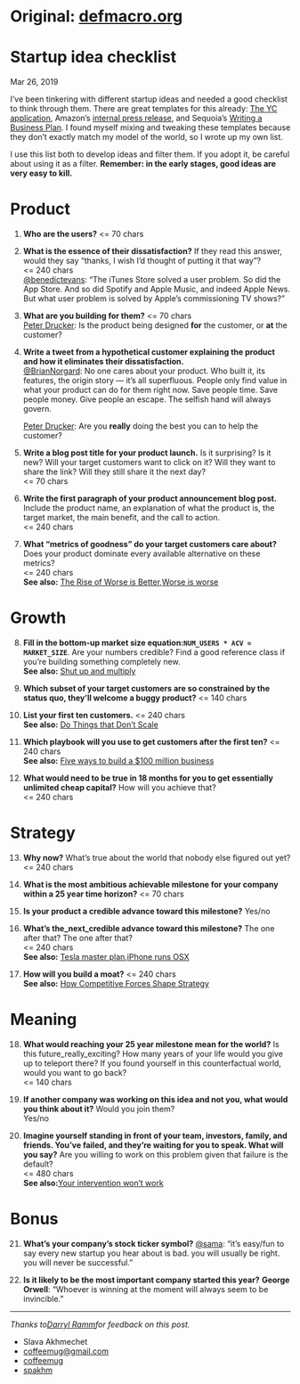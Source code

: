 Original: [defmacro.org](https://www.defmacro.org/)
=========

Startup idea checklist
======================

Mar 26, 2019

I’ve been tinkering with different startup ideas and needed a good checklist to think through them. There are great templates for this already: [The YC application](https://apply.ycombinator.com/), Amazon’s [internal press release](https://www.quora.com/What-is-Amazons-approach-to-product-development-and-product-management/answer/Ian-McAllister), and Sequoia’s [Writing a Business Plan](https://www.sequoiacap.com/article/writing-a-business-plan/). I found myself mixing and tweaking these templates because they don’t exactly match my model of the world, so I wrote up my own list.

I use this list both to develop ideas and filter them. If you adopt it, be careful about using it as a filter. __Remember: in the early stages, good ideas are very easy to kill.__

Product
=======

1.  __Who are the users?__
    <= 70 chars
    
    
2.  __What is the essence of their dissatisfaction?__ If they read this answer, would they say “thanks, I wish I’d thought of putting it that way”?  
    <= 240 chars  
    [@benedictevans](https://twitter.com/benedictevans/status/1110538673873805314): “The iTunes Store solved a user problem. So did the App Store. And so did Spotify and Apple Music, and indeed Apple News. But what user problem is solved by Apple’s commissioning TV shows?”
    
    
3.  __What are you building for them?__
    <= 70 chars  
    [Peter Drucker](https://www.amazon.com/Effective-Executive-Definitive-Harperbusiness-Essentials/dp/0060833459/): Is the product being designed **for** the customer, or **at** the customer?
    
    
4.  __Write a tweet from a hypothetical customer explaining the product and how it eliminates their dissatisfaction.__  
    [@BrianNorgard](https://twitter.com/BrianNorgard/status/1110915013085028353): No one cares about your product. Who built it, its features, the origin story — it’s all superfluous. People only find value in what your product can do for them right now. Save people time. Save people money. Give people an escape. The selfish hand will always govern.  
    
    
    [Peter Drucker](https://www.amazon.com/Effective-Executive-Definitive-Harperbusiness-Essentials/dp/0060833459/): Are you **really** doing the best you can to help the customer?
    
    
5.  __Write a blog post title for your product launch.__ Is it surprising? Is it new? Will your target customers want to click on it? Will they want to share the link? Will they still share it the next day?  
    <= 70 chars
    
    
6.  __Write the first paragraph of your product announcement blog post.__ Include the product name, an explanation of what the product is, the target market, the main benefit, and the call to action.  
    <= 240 chars
    
    
7.  __What “metrics of goodness” do your target customers care about?__ Does your product dominate every available alternative on these metrics?  
    <= 240 chars  
    **See also:** [The Rise of Worse is Better](https://www.jwz.org/doc/worse-is-better.html),[Worse is worse](https://www.artima.com/weblogs/viewpost.jsp?thread=24807)

Growth
======

8.  __Fill in the bottom-up market size equation:`NUM_USERS * ACV = MARKET_SIZE`__. Are your numbers credible? Find a good reference class if you’re building something completely new.  
    **See also:** [Shut up and multiply](https://wiki.lesswrong.com/wiki/Shut_up_and_multiply)
    
    
9.  __Which subset of your target customers are so constrained by the status quo, they’ll welcome a buggy product?__
    <= 140 chars
    
    
10.  __List your first ten customers.__
    <= 240 chars  
    **See also:** [Do Things that Don’t Scale](http://paulgraham.com/ds.html)
    
    
11.  __Which playbook will you use to get customers after the first ten?__
    <= 240 chars  
    **See also:** [Five ways to build a $100 million business](http://christophjanz.blogspot.com/2014/10/five-ways-to-build-100-million-business.html)
    
    
12. __What would need to be true in 18 months for you to get essentially unlimited cheap capital?__ How will you achieve that?  
    <= 240 chars


Strategy
========

13.  __Why now?__ What’s true about the world that nobody else figured out yet?  
    <= 240 chars
    
    
14. __What is the most ambitious achievable milestone for your company within a 25 year time horizon?__
    <= 70 chars
    
    
15. __Is your product a credible advance toward this milestone?__
    Yes/no
    
16. __What’s the_next_credible advance toward this milestone?__ The one after that? The one after that?  
    <= 240 chars  
    **See also:** [Tesla master plan](https://twitter.com/spakhm/status/1111411471869595648),[iPhone runs OSX](https://twitter.com/stevesi/status/1111092932252041216)
    
    
17. __How will you build a moat?__
    <= 240 chars  
    **See also:** [How Competitive Forces Shape Strategy](https://hbr.org/1979/03/how-competitive-forces-shape-strategy)

Meaning
=======

18. __What would reaching your 25 year milestone mean for the world?__ Is this future_really_exciting? How many years of your life would you give up to teleport there? If you found yourself in this counterfactual world, would you want to go back?  
    <= 140 chars
    
    
19. __If another company was working on this idea and not you, what would you think about it?__ Would you join them?  
    Yes/no
    
    
20. __Imagine yourself standing in front of your team, investors, family, and friends. You’ve failed, and they’re waiting for you to speak. What will you say?__ Are you willing to work on this problem given that failure is the default?  
    <= 480 chars  
    **See also:**[Your intervention won’t work](https://twitter.com/statsepi/status/1021334815822548992)

Bonus
=====

21. __What’s your company’s stock ticker symbol?__
    [@sama](https://twitter.com/sama/status/571733273996488704): “it’s easy/fun to say every new startup you hear about is bad. you will usually be right. you will never be successful.”
    
    
22. __Is it likely to be the most important company started this year?__    **George Orwell**: “Whoever is winning at the moment will always seem to be invincible.”

* * *

_Thanks to[Darryl Ramm](https://twitter.com/darryl_ramm/status/1111829084202397696)for feedback on this post._

*   Slava Akhmechet
*   [coffeemug@gmail.com](mailto:coffeemug@gmail.com)
*   [coffeemug](https://github.com/coffeemug)
*   [spakhm](https://twitter.com/spakhm)